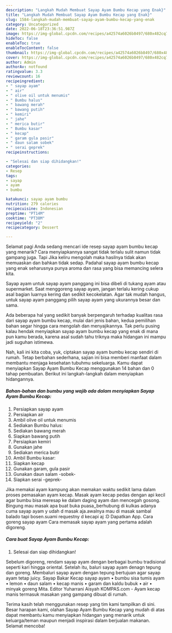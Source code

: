```yaml
---
description: "Langkah Mudah Membuat Sayap Ayam Bumbu Kecap yang Enak}"
title: "Langkah Mudah Membuat Sayap Ayam Bumbu Kecap yang Enak}"
slug: 1584-langkah-mudah-membuat-sayap-ayam-bumbu-kecap-yang-enak
category: Uncategorized
date: 2022-06-18T23:36:51.987Z
image: https://img-global.cpcdn.com/recipes/a42574a6026b8497/680x482cq70/sayap-ayam-bumbu-kecap-foto-resep-utama.jpg
hideToc: false
enableToc: true
enableTocContent: false
thumbnail: https://img-global.cpcdn.com/recipes/a42574a6026b8497/680x482cq70/sayap-ayam-bumbu-kecap-foto-resep-utama.jpg
cover: https://img-global.cpcdn.com/recipes/a42574a6026b8497/680x482cq70/sayap-ayam-bumbu-kecap-foto-resep-utama.jpg
author: Admin
authorAv: notfound
ratingvalue: 3.3
reviewcount: 16
recipeingredient:
- " sayap ayam"
- " air"
- " olive oil untuk menumis"
- " Bumbu halus"
- " bawang merah"
- " bawang putih"
- " kemiri"
- " jahe"
- " merica butir"
- " Bumbu kasar"
- " kecap"
- " garam gula pasir"
- " daun salam sobek"
- " serai geprek"
recipeinstructions:

- "Selesai dan siap dihidangkan!"
categories:
- Resep
tags:
- sayap
- ayam
- bumbu

katakunci: sayap ayam bumbu 
nutrition: 279 calories
recipecuisine: Indonesian
preptime: "PT14M"
cooktime: "PT38M"
recipeyield: "2"
recipecategory: Dessert

---
```



Selamat pagi Anda sedang mencari ide resep sayap ayam bumbu kecap yang menarik? Cara menyiapkannya sangat tidak terlalu sulit namun tidak gampang juga. Tapi Jika keliru mengolah maka hasilnya tidak akan memuaskan dan bahkan tidak sedap. Padahal sayap ayam bumbu kecap yang enak seharusnya punya aroma dan rasa yang bisa memancing selera kita.


Sayap ayam untuk sayap ayam panggang ini bisa dibeli di tukang ayam atau supermarket. Saat menggoreng sayap ayam, jangan terlalu kering cukup asal bagian luarnya kering dan sedikit kecokelatan. Agar tak mudah hangus, untuk sayap ayam panggang pilih sayap ayam yang ukurannya besar dan sama.

Ada beberapa hal yang sedikit banyak berpengaruh terhadap kualitas rasa dari sayap ayam bumbu kecap, mulai dari jenis bahan, kedua pemilihan bahan segar hingga cara mengolah dan menyajikannya. Tak perlu pusing kalau hendak menyiapkan sayap ayam bumbu kecap yang enak di mana pun kamu berada, karena asal sudah tahu triknya maka hidangan ini mampu jadi suguhan istimewa.


Nah, kali ini kita coba, yuk, ciptakan sayap ayam bumbu kecap sendiri di rumah. Tetap berbahan sederhana, sajian ini bisa memberi manfaat dalam membantu menjaga kesehatan tubuhmu sekeluarga. Kamu dapat menyiapkan Sayap Ayam Bumbu Kecap menggunakan 14 bahan dan 0 tahap pembuatan. Berikut ini langkah-langkah dalam menyiapkan hidangannya.

<!--inarticleads1-->

##### Bahan-bahan dan bumbu yang wajib ada dalam menyiapkan Sayap Ayam Bumbu Kecap:

1. Persiapkan  sayap ayam
1. Persiapkan  air
1. Ambil  olive oil untuk menumis
1. Sediakan  Bumbu halus:
1. Sediakan  bawang merah
1. Siapkan  bawang putih
1. Persiapkan  kemiri
1. Gunakan  jahe
1. Sediakan  merica butir
1. Ambil  Bumbu kasar:
1. Siapkan  kecap
1. Gunakan  garam, gula pasir
1. Gunakan  daun salam -sobek-
1. Siapkan  serai -geprek-


Jika memakai ayam kampung akan memakan waktu sedikit lama dalam proses pemasakan ayam kecap. Masak ayam kecap pedas dengan api kecil agar bumbu bisa meresap ke dalam daging ayam dan mencegah gosong. Bingung mau masak apa buat buka puasa,,berhubung di kulkas adanya cuma sayap ayam y udah d masak aja.awalnya mau di masak sambal balado tapi bosen.suami requestny d kecapi aj :D Dapatkan App. Cara goreng sayap ayam Cara memasak sayap ayam yang pertama adalah digoreng. 

<!--inarticleads2-->

##### Cara buat Sayap Ayam Bumbu Kecap:


1. Selesai dan siap dihidangkan!

Sebelum digoreng, rendam sayap ayam dengan berbagai bumbu tradisional seperti kari hingga oriental. Setelah itu, baluri sayap ayam denagn tepung dan goreng. Membaluri sayap ayam dengan tepung bertujuan agar sayap ayam tetap juicy. Sayap Bakar Kecap sayap ayam • bumbu sisa tumis ayam • lemon • daun salam • kecap manis • garam dan kaldu bubuk • air • minyak goreng Mita. Editor Yuharrani Aisyah KOMPAS.com - Ayam kecap manis termasuk masakan yang gampang dibuat di rumah. 

Terima kasih telah menggunakan resep yang tim kami tampilkan di sini. Besar harapan kami, olahan Sayap Ayam Bumbu Kecap yang mudah di atas dapat membantu kamu menyiapkan hidangan yang menarik untuk keluarga/teman maupun menjadi inspirasi dalam berjualan makanan. Selamat mencoba!
